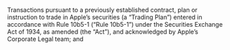 Transactions pursuant to a previously established contract, plan or instruction to
trade in Apple’s securities (a “Trading Plan”) entered in accordance with Rule
10b5-1 (“Rule 10b5-1”) under the Securities Exchange Act of 1934, as amended
(the “Act”), and acknowledged by Apple’s Corporate Legal team; and